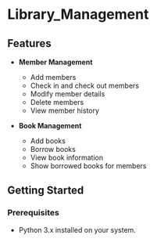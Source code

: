 # Library_Management

## Features

- **Member Management**
  - Add members
  - Check in and check out members
  - Modify member details
  - Delete members
  - View member history

- **Book Management**
  - Add books
  - Borrow books
  - View book information
  - Show borrowed books for members

## Getting Started

### Prerequisites

- Python 3.x installed on your system.
